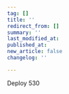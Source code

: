 ```yaml
---
tag: []
title: ''
redirect_from: []
summary: ''
last_modified_at: 
published_at: 
new_article: false
changelog: ''

---
```

Deploy 530
